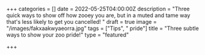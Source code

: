 +++
categories = []
date = 2022-05-25T04:00:00Z
description = "Three quick ways to show off how zooey you are, but in a muted and tame way that's less likely to get you cancelled! "
draft = true
image = "/images/fakxaakwyaeorra.jpg"
tags = ["Tips", " pride"]
title = "Three subtle ways to show your zoo pride!"
type = "featured"

+++
